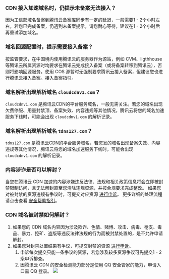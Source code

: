 ### CDN 接入加速域名时，仍提示未备案无法接入？
因为工信部域名备案到腾讯云备案库同步有一定的延迟，一般需要1 - 2个小时左右，若您已完成备案，仍遇到未备案提示，请您耐心等待，建议在1 - 2个小时后再重试添加域名。

### 域名回源配置时，提示需要接入备案？
按监管要求，在中国境内使用腾讯云的服务器作为源站，例如 CVM、ligthhouse 等腾讯云所属资源时均要求在腾讯云完成接入备案（或将备案转移到腾讯云），否则将影响回源服务。使用 COS 源暂时无强制要求腾讯云接入备案，但建议您也进行腾讯云接入备案。接入备案指引。

### 域名解析出现解析域名 `cloudcdnv1.com`？
`cloudcdnv1.com` 是腾讯云CDN的平台服务域名，一般无需关注。若您的域名出现欠费停服、用量封禁顶、备案失效、内容违规等其他情况，腾讯云将您的域名加速服务下线时，可能会出现 `cloudcdnv1.com` 的解析记录。

### 域名解析出现解析域名 `tdns127.com`？
`tdns127.com` 是腾讯云CDN的平台服务域名，若您发的域名出现备案失效、内容违规等其他情况，腾讯云将您的域名加速服务下线时，可能会出现 `cloudcdnv1.com` 的解析记录。

### 内容涉诈是否可以解封？
当您在腾讯云 CDN 加速的内容涉嫌违反法律、法规和相关政策信息将会立即被封禁限制访问，且无法解封直至您清除违规资源，并按合规要求完成整改。
如果您对被封禁的资源违规有争议时，可提交对应资源 [进行申诉](https://m.qq.com/complaint)。
更多详细的处理流程请点击查看 [安全帮助指引](https://cloud.tencent.com/document/product/301/9610)。

### CDN 域名被封禁如何解封？

1. 如果您的 CDN 域名内容因为涉及欺诈、色情、赌博、攻击、病毒、枪支、毒品、暴力、挖矿、盗版等违反法律法规的行为而被封禁处置的，是不允许申请解封。
2. 如果您对封禁处置结果有争议，可提交封禁的资源 [进行申诉](https://m.qq.com/complaint/login)。
	1. 申诉每次提交只能一条争议的资源，若您涉及较多资源争议可先提交1 - 2条申诉排查。 
	2. 因腾讯云 CDN 的安全检测能力部分是使用 QQ 安全管家的能力，申请入口需 QQ 登录。
		![](https://qcloudimg.tencent-cloud.cn/raw/70c1e504a23c6af832a2bdabe5f74314.png)
